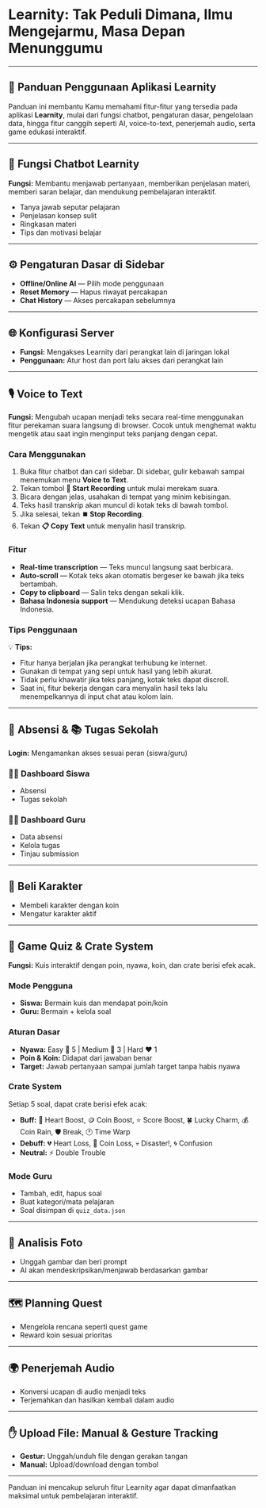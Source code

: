 # Learnity: Tak Peduli Dimana, Ilmu Mengejarmu, Masa Depan Menunggumu

---

## 📖 Panduan Penggunaan Aplikasi Learnity

Panduan ini membantu Kamu memahami fitur-fitur yang tersedia pada aplikasi **Learnity**, mulai dari fungsi chatbot, pengaturan dasar, pengelolaan data, hingga fitur canggih seperti AI, voice-to-text, penerjemah audio, serta game edukasi interaktif.

---

## 💬 Fungsi Chatbot Learnity

**Fungsi:** Membantu menjawab pertanyaan, memberikan penjelasan materi, memberi saran belajar, dan mendukung pembelajaran interaktif.

* Tanya jawab seputar pelajaran
* Penjelasan konsep sulit
* Ringkasan materi
* Tips dan motivasi belajar

---

## ⚙️ Pengaturan Dasar di Sidebar

* **Offline/Online AI** — Pilih mode penggunaan
* **Reset Memory** — Hapus riwayat percakapan
* **Chat History** — Akses percakapan sebelumnya

---

## 🌐 Konfigurasi Server

* **Fungsi:** Mengakses Learnity dari perangkat lain di jaringan lokal
* **Penggunaan:** Atur host dan port lalu akses dari perangkat lain

---

## 🎙️ Voice to Text

**Fungsi:** Mengubah ucapan menjadi teks secara real-time menggunakan fitur perekaman suara langsung di browser. Cocok untuk menghemat waktu mengetik atau saat ingin menginput teks panjang dengan cepat.

### Cara Menggunakan

1. Buka fitur chatbot dan cari sidebar. Di sidebar, gulir kebawah sampai menemukan menu **Voice to Text**.
2. Tekan tombol **🎤 Start Recording** untuk mulai merekam suara.
3. Bicara dengan jelas, usahakan di tempat yang minim kebisingan.
4. Teks hasil transkrip akan muncul di kotak teks di bawah tombol.
5. Jika selesai, tekan **⏹️ Stop Recording**.
6. Tekan **📋 Copy Text** untuk menyalin hasil transkrip.

### Fitur

* **Real-time transcription** — Teks muncul langsung saat berbicara.
* **Auto-scroll** — Kotak teks akan otomatis bergeser ke bawah jika teks bertambah.
* **Copy to clipboard** — Salin teks dengan sekali klik.
* **Bahasa Indonesia support** — Mendukung deteksi ucapan Bahasa Indonesia.

### Tips Penggunaan

💡 **Tips:**

* Fitur hanya berjalan jika perangkat terhubung ke internet.
* Gunakan di tempat yang sepi untuk hasil yang lebih akurat.
* Tidak perlu khawatir jika teks panjang, kotak teks dapat discroll.
* Saat ini, fitur bekerja dengan cara menyalin hasil teks lalu menempelkannya di input chat atau kolom lain.

---

## 📅 Absensi & 📚 Tugas Sekolah

**Login:** Mengamankan akses sesuai peran (siswa/guru)

### 🧑‍🎓 Dashboard Siswa

* Absensi
* Tugas sekolah

### 👩‍🏫 Dashboard Guru

* Data absensi
* Kelola tugas
* Tinjau submission

---

## 🛒 Beli Karakter

* Membeli karakter dengan koin
* Mengatur karakter aktif

---

## 🎯 Game Quiz & Crate System

**Fungsi:** Kuis interaktif dengan poin, nyawa, koin, dan crate berisi efek acak.

### Mode Pengguna

* **Siswa:** Bermain kuis dan mendapat poin/koin
* **Guru:** Bermain + kelola soal

### Aturan Dasar

* **Nyawa:** Easy 💚 5 | Medium 💛 3 | Hard ❤️ 1
* **Poin & Koin:** Didapat dari jawaban benar
* **Target:** Jawab pertanyaan sampai jumlah target tanpa habis nyawa

### Crate System

Setiap 5 soal, dapat crate berisi efek acak:

* **Buff:** 💚 Heart Boost, 🪙 Coin Boost, ⭐ Score Boost, 🍀 Lucky Charm, 💰 Coin Rain, 🛡️ Break, 🕐 Time Warp
* **Debuff:** 💔 Heart Loss, 💸 Coin Loss, 💀 Disaster!, 🌀 Confusion
* **Neutral:** ⚡ Double Trouble

### Mode Guru

* Tambah, edit, hapus soal
* Buat kategori/mata pelajaran
* Soal disimpan di `quiz_data.json`

---

## 📸 Analisis Foto

* Unggah gambar dan beri prompt
* AI akan mendeskripsikan/menjawab berdasarkan gambar

---

## 🗺️ Planning Quest

* Mengelola rencana seperti quest game
* Reward koin sesuai prioritas

---

## 🌍 Penerjemah Audio

* Konversi ucapan di audio menjadi teks
* Terjemahkan dan hasilkan kembali dalam audio

---

## ✋ Upload File: Manual & Gesture Tracking

* **Gestur:** Unggah/unduh file dengan gerakan tangan
* **Manual:** Upload/download dengan tombol

---

Panduan ini mencakup seluruh fitur Learnity agar dapat dimanfaatkan maksimal untuk pembelajaran interaktif.
